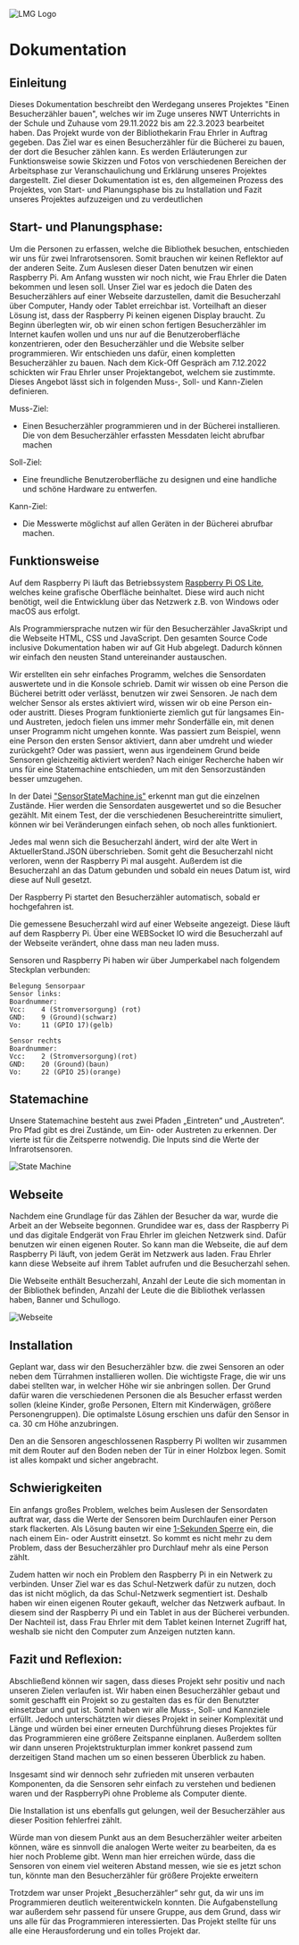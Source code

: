 ![LMG Logo](./public/images/lmg.png)
# Dokumentation

## Einleitung

Dieses Dokumentation beschreibt den Werdegang unseres Projektes "Einen Besucherzähler bauen", welches wir im Zuge unseres NWT Unterrichts in der Schule und Zuhause vom 29.11.2022 bis am 22.3.2023 bearbeitet haben. Das Projekt wurde von der Bibliothekarin Frau Ehrler in Auftrag gegeben. Das Ziel war es einen Besucherzähler für die Bücherei zu bauen, der dort die Besucher zählen kann.
Es werden Erläuterungen zur Funktionsweise sowie Skizzen und Fotos von verschiedenen Bereichen der Arbeitsphase zur Veranschaulichung und Erklärung unseres Projektes dargestellt.
Ziel dieser Dokumentation ist es, den allgemeinen Prozess des Projektes, von Start- und Planungsphase bis zu Installation und Fazit unseres Projektes aufzuzeigen und zu verdeutlichen

## Start- und Planungsphase: 

Um die Personen zu erfassen, welche die Bibliothek besuchen, entschieden wir uns für zwei Infrarotsensoren. Somit brauchen wir keinen Reflektor auf der anderen Seite. Zum Auslesen dieser Daten benutzen wir einen Raspberry Pi. Am Anfang wussten wir noch nicht, wie Frau Ehrler die Daten bekommen und lesen soll. Unser Ziel war es jedoch die Daten des Besucherzählers auf einer Webseite darzustellen, damit die Besucherzahl über Computer, Handy oder Tablet erreichbar ist. Vorteilhaft an dieser Lösung ist, dass der Raspberry Pi keinen eigenen Display braucht.
Zu Beginn überlegten wir, ob wir einen schon fertigen Besucherzähler im Internet kaufen wollen und uns nur auf die Benutzeroberfläche konzentrieren, oder den Besucherzähler und die Website selber programmieren. Wir entschieden uns dafür, einen kompletten Besucherzähler zu bauen.
Nach dem Kick-Off Gespräch am 7.12.2022 schickten wir Frau Ehrler unser Projektangebot, welchem sie zustimmte. Dieses Angebot lässt sich in folgenden Muss-, Soll- und Kann-Zielen definieren.

Muss-Ziel: 
* Einen Besucherzähler programmieren und in der Bücherei installieren. Die von dem Besucherzähler erfassten Messdaten leicht abrufbar machen

Soll-Ziel: 
* Eine freundliche Benutzeroberfläche zu designen und eine handliche und schöne Hardware zu entwerfen. 

Kann-Ziel: 
* Die Messwerte möglichst auf allen Geräten in der Bücherei abrufbar machen.


## Funktionsweise

Auf dem Raspberry Pi läuft das Betriebssystem [Raspberry Pi OS Lite](https://www.raspberrypi.com/documentation/computers/getting-started.html#installing-the-operating-system), welches keine grafische Oberfläche beinhaltet. Diese wird auch nicht benötigt, weil die Entwicklung über das Netzwerk z.B. von Windows oder macOS aus erfolgt.

Als Programmiersprache nutzen wir für den Besucherzähler JavaSkript und die Webseite HTML, CSS und JavaScript. Den gesamten Source Code inclusive Dokumentation haben wir auf Git Hub abgelegt. Dadurch können wir einfach den neusten Stand untereinander austauschen.

Wir erstellten ein sehr einfaches Programm, welches die Sensordaten auswertete und in die Konsole schrieb. Damit wir wissen ob eine Person die Bücherei betritt oder verlässt, benutzen wir zwei Sensoren. Je nach dem welcher Sensor als erstes aktiviert wird, wissen wir ob eine Person ein- oder austritt.
Dieses Program funktionierte ziemlich gut für langsames Ein- und Austreten, jedoch fielen uns immer mehr Sonderfälle ein, mit denen unser Programm nicht umgehen konnte. Was passiert zum Beispiel, wenn eine Person den ersten Sensor aktiviert, dann aber umdreht und wieder zurückgeht? Oder was passiert, wenn aus irgendeinem Grund beide Sensoren gleichzeitig aktiviert werden?
Nach einiger Recherche haben wir uns für eine Statemachine entschieden, um mit den Sensorzuständen besser umzugehen.

In der Datei ["SensorStateMachine.js"](https://github.com/LMG-NWT-2023/Besucherzaehler/blob/main/SensorStateMachine.js) erkennt man gut die einzelnen Zustände. Hier werden die Sensordaten ausgewertet und so die Besucher gezählt. Mit einem Test, der die verschiedenen Besuchereintritte simuliert, können wir bei Veränderungen einfach sehen, ob noch alles funktioniert.

Jedes mal wenn sich die Besucherzahl ändert, wird der alte Wert in AktuellerStand.JSON überschrieben. Somit geht die Besucherzahl nicht verloren, wenn der Raspberry Pi mal ausgeht.
Außerdem ist die Besucherzahl an das Datum gebunden und sobald ein neues Datum ist, wird diese auf Null gesetzt.

Der Raspberry Pi startet den Besucherzähler automatisch, sobald er hochgefahren ist.

Die gemessene Besucherzahl wird auf einer Webseite angezeigt. Diese läuft auf dem Raspberry Pi. Über eine WEBSocket IO wird die Besucherzahl auf der Webseite verändert, ohne dass man neu laden muss.

Sensoren und Raspberry Pi haben wir über Jumperkabel nach folgendem Steckplan verbunden:

```
Belegung Sensorpaar 
Sensor links:
Boardnummer:
Vcc:    4 (Stromversorgung) (rot)
GND:    9 (Ground)(schwarz)
Vo:     11 (GPIO 17)(gelb)

Sensor rechts
Boardnummer:
Vcc:    2 (Stromversorgung)(rot)
GND:    20 (Ground)(baun)
Vo:     22 (GPIO 25)(orange)
```




## Statemachine

Unsere Statemachine besteht aus zwei Pfaden „Eintreten“ und „Austreten“. Pro Pfad gibt es drei Zustände, um Ein- oder Austreten zu erkennen. Der vierte ist für die Zeitsperre notwendig. Die Inputs sind die Werte der Infrarotsensoren.

![State Machine](./public/images/StateMachine.png)

## Webseite

Nachdem eine Grundlage für das Zählen der Besucher da war, wurde die Arbeit an der Webseite begonnen. Grundidee war es, dass der Raspberry Pi und das digitale Endgerät von Frau Ehrler im gleichen Netzwerk sind. Dafür benutzen wir einen eigenen Router. So kann man die Webseite, die auf dem Raspberry Pi läuft, von jedem Gerät im Netzwerk aus laden. Frau Ehrler kann diese Webseite auf ihrem Tablet aufrufen und die Besucherzahl sehen.

Die Webseite enthält Besucherzahl, Anzahl der Leute die sich momentan in der Bibliothek befinden, Anzahl der Leute die die Bibliothek verlassen haben, Banner und Schullogo.

![Webseite](./public/images/Screenshot_Website.PNG)

## Installation

Geplant war, dass wir den Besucherzähler bzw. die zwei Sensoren an oder neben dem Türrahmen installieren wollen. Die wichtigste Frage, die wir uns dabei stellten war, in welcher Höhe wir sie anbringen sollen. Der Grund dafür waren die verschiedenen Personen die als Besucher erfasst werden sollen (kleine Kinder, große Personen, Eltern mit Kinderwägen, größere Personengruppen). Die optimalste Lösung erschien uns dafür den Sensor in ca. 30 cm Höhe anzubringen.

Den an die Sensoren angeschlossenen Raspberry Pi wollten wir zusammen mit dem Router auf den Boden neben der Tür in einer Holzbox legen. Somit ist alles kompakt und sicher angebracht.


## Schwierigkeiten

Ein anfangs großes Problem, welches beim Auslesen der Sensordaten auftrat war, dass die Werte der Sensoren beim Durchlaufen einer Person stark flackerten. Als Lösung bauten wir eine [1-Sekunden Sperre](https://github.com/LMG-NWT-2023/Besucherzaehler/blob/8ca4bfdfd58c6d24f514d48bd6c5c3b30fde6301/SensorStateMachine.js#L62) ein, die nach einem Ein- oder Austritt einsetzt. So kommt es nicht mehr zu dem Problem, dass der Besucherzähler pro Durchlauf mehr als eine Person zählt.

Zudem hatten wir noch ein Problem den Raspberry Pi in ein Netwerk zu verbinden. Unser Ziel war es das Schul-Netzwerk dafür zu nutzen, doch das ist nicht möglich, da das Schul-Netzwerk segmentiert ist. Deshalb haben wir einen eigenen Router gekauft, welcher das Netzwerk aufbaut. In diesem sind der Raspberry Pi und ein Tablet in aus der Bücherei verbunden. Der Nachteil ist, dass Frau Ehrler mit dem Tablet keinen Internet Zugriff hat, weshalb sie nicht den Computer zum Anzeigen nutzten kann.


## Fazit und Reflexion:

Abschließend können wir sagen, dass dieses Projekt sehr positiv und nach unseren Zielen verlaufen ist. Wir haben einen Besucherzähler gebaut und somit geschafft ein Projekt so zu gestalten das es für den Benutzter einsetzbar und gut ist. Somit  haben wir alle Muss-, Soll- und Kannziele erfüllt.
Jedoch unterschätzten wir dieses Projekt in seiner Komplexität und Länge und würden bei einer erneuten Durchführung dieses Projektes für das Programmieren eine größere Zeitspanne einplanen. Außerdem sollten wir dann unseren Projektstrukturplan immer konkret passend zum derzeitigen Stand machen um so einen besseren Überblick zu haben.

Insgesamt sind wir dennoch sehr zufrieden mit unseren verbauten Komponenten, da die Sensoren sehr einfach zu verstehen und bedienen waren und der RaspberryPi ohne Probleme als Computer diente. 

Die Installation ist uns ebenfalls gut gelungen, weil der Besucherzähler aus dieser Position fehlerfrei zählt.

Würde man von diesem Punkt aus an dem Besucherzähler weiter arbeiten können, wäre es sinnvoll die analogen Werte weiter zu bearbeiten, da es hier noch Probleme gibt. Wenn man hier erreichen würde, dass die Sensoren von einem viel weiteren Abstand messen, wie sie es jetzt schon tun, könnte man den Besucherzähler für größere Projekte erweitern

Trotzdem war unser Projekt „Besucherzähler“ sehr gut, da wir uns im Programmieren deutlich weiterentwickeln konnten. Die Aufgabenstellung war außerdem sehr passend für unsere Gruppe, aus dem Grund, dass wir uns alle für das Programmieren interessierten. Das Projekt stellte für uns alle eine Herausforderung und ein tolles Projekt dar.
